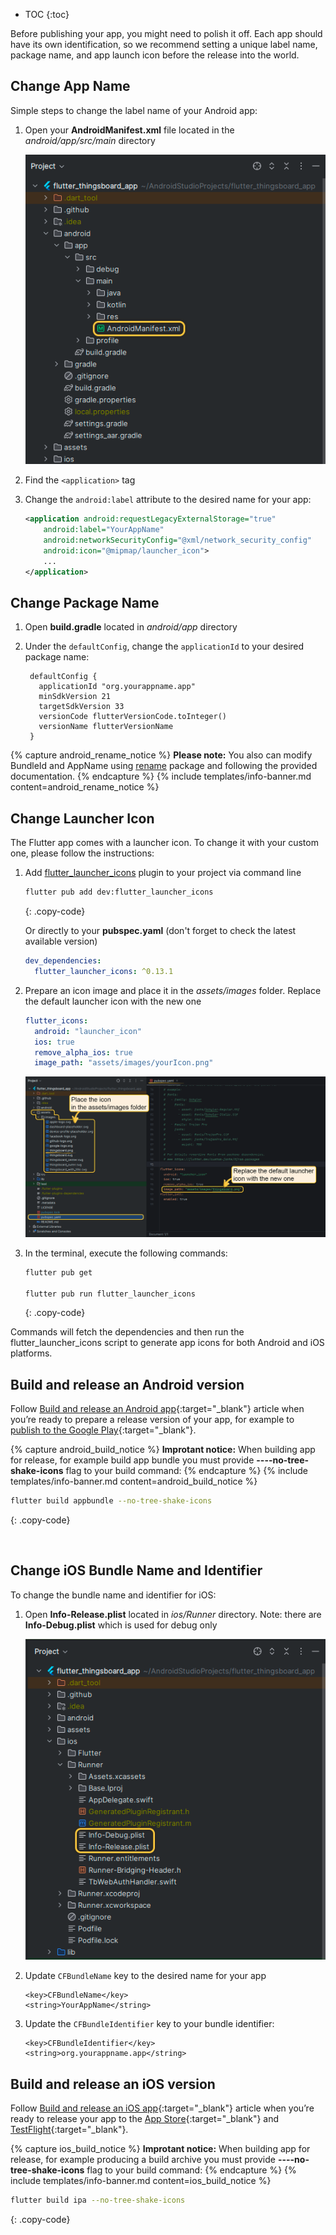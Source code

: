 * TOC
{:toc}

Before publishing your app, you might need to polish it off. Each app should have its own identification, 
so we recommend setting a unique label name, package name, and app launch icon before the release into the world.

## Change App Name

Simple steps to change the label name of your Android app:
1. Open your **AndroidManifest.xml** file located in the *android/app/src/main* directory

   ![image](/images/mobile/flutter_ce_package_name.png)

2. Find the `<application>` tag
3. Change the `android:label` attribute to the desired name for your app:

   ```xml
   <application android:requestLegacyExternalStorage="true"
       android:label="YourAppName" 
       android:networkSecurityConfig="@xml/network_security_config" 
       android:icon="@mipmap/launcher_icon">
       ...
   </application>
   ```




## Change Package Name

1. Open **build.gradle** located in *android/app* directory
2. Under the `defaultConfig`, change the `applicationId` to your desired package name:

   ```
    defaultConfig {
      applicationId "org.yourappname.app" 
      minSdkVersion 21
      targetSdkVersion 33
      versionCode flutterVersionCode.toInteger()
      versionName flutterVersionName
    }
   ```

{% capture android_rename_notice %}
**Please note:**
You also can modify BundleId and AppName using [rename](https://pub.dev/packages/rename) package and following the provided documentation.
{% endcapture %}
{% include templates/info-banner.md content=android_rename_notice %}



## Change Launcher Icon

The Flutter app comes with a launcher icon. To change it with your custom one, please follow the instructions:

1. Add [flutter_launcher_icons](https://pub.dev/packages/flutter_launcher_icons) plugin to your project via command line

    ```bash
    flutter pub add dev:flutter_launcher_icons 
    ```
    {: .copy-code}
    
    Or directly to your **pubspec.yaml** (don't forget to check the latest available version)
    
    ```yaml
    dev_dependencies:
      flutter_launcher_icons: ^0.13.1
    ```

2. Prepare an icon image and place it in the *assets/images* folder. Replace the default launcher icon with the new one

    ```yaml
    flutter_icons:
      android: "launcher_icon"
      ios: true
      remove_alpha_ios: true
      image_path: "assets/images/yourIcon.png"
    ```
   
   ![image](/images/mobile/flutter_launch_icon.png)
   
3. In the terminal, execute the following commands:

    ```bash
    flutter pub get
        
    flutter pub run flutter_launcher_icons
    ```
    {: .copy-code}

Commands will fetch the dependencies and then run the flutter_launcher_icons script to generate app icons for both Android and iOS platforms.



## Build and release an Android version

Follow [Build and release an Android app](https://docs.flutter.dev/deployment/android){:target="_blank"} article when you’re ready to prepare a release version of your app,
for example to [publish to the Google Play](https://support.google.com/googleplay/android-developer/answer/9859152?hl=en){:target="_blank"}.

{% capture android_build_notice %}
**Improtant notice:** When building app for release, for example build app bundle you must provide **----no-tree-shake-icons** flag to your build command:
{% endcapture %}
{% include templates/info-banner.md content=android_build_notice %}

   ```bash
   flutter build appbundle --no-tree-shake-icons
   ```
   {: .copy-code}


&nbsp;
&nbsp;

## Change iOS Bundle Name and Identifier

To change the bundle name and identifier for iOS:
1. Open **Info-Release.plist** located in *ios/Runner* directory. Note: there are **Info-Debug.plist** which is used for debug only

   ![image](/images/mobile/flutter_ce_package_name_ios.png)

3. Update `CFBundleName` key to the desired name for your app

   ```
   <key>CFBundleName</key>
   <string>YourAppName</string>
   ```

4. Update the `CFBundleIdentifier` key to your bundle identifier:

   ```
   <key>CFBundleIdentifier</key>
   <string>org.yourappname.app</string> 
   ```
   

## Build and release an iOS version

Follow [Build and release an iOS app](https://docs.flutter.dev/deployment/ios){:target="_blank"} article when you’re ready to release your app to the
[App Store](https://developer.apple.com/app-store/submissions/){:target="_blank"} and [TestFlight](https://developer.apple.com/testflight/){:target="_blank"}.

{% capture ios_build_notice %}
**Improtant notice:** When building app for release, for example producing a build archive you must provide **----no-tree-shake-icons** flag to your build command:
{% endcapture %}
{% include templates/info-banner.md content=ios_build_notice %}

   ```bash
   flutter build ipa --no-tree-shake-icons
   ```
   {: .copy-code}